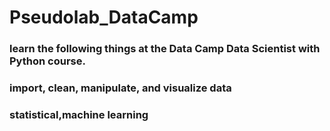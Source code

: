 # Pseudolab_DataCamp
### learn the following things at the Data Camp Data Scientist with Python course. 
### import, clean, manipulate, and visualize data
### statistical,machine learning